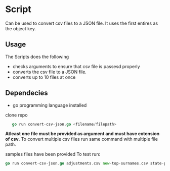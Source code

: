 # Script

Can be used to convert csv files to a JSON file. It uses the first entires as the object key.

## Usage

The Scripts does the following

- checks arguments to ensure that csv file is passesd properly
- converts the csv file to a JSON file.
- converts up to 10 files at once

## Dependecies

- go programming language installed

clone repo

```go
   go run convert-csv-json.go <filename/filepath>
```

**Atleast one file must be provided as argument and must have extension of csv**. To convert multiple csv files run same command with multiple file path.

samples files have been provided To test run:

``` go
go run convert-csv-json.go adjustments.csv new-top-surnames.csv state-pop.csv
```
